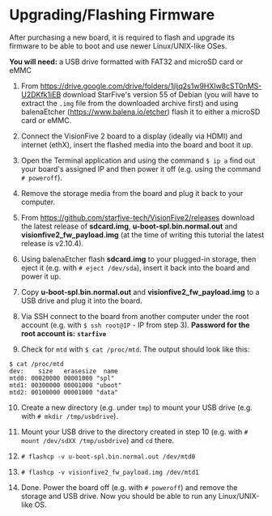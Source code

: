 # Upgrading/Flashing Firmware

After purchasing a new board, it is required to flash and upgrade its firmware to be able to boot and use newer Linux/UNIX-like OSes.

**You will need:** a USB drive formatted with FAT32 and microSD card or eMMC

1. From https://drive.google.com/drive/folders/1jljq2s1w9HXlw8cST0nMS-U2DKfk1iEB download StarFive's version 55 of Debian (you will have to extract the `.img` file from the downloaded archive first) and using balenaEtcher (https://www.balena.io/etcher) flash it to either a microSD card or eMMC.

2. Connect the VisionFive 2 board to a display (ideally via HDMI) and internet (ethX), insert the flashed media into the board and boot it up.

3. Open the Terminal application and using the command `$ ip a` find out your board's assigned IP and then power it off (e.g. using the command `# poweroff`).

4. Remove the storage media from the board and plug it back to your computer.

5. From https://github.com/starfive-tech/VisionFive2/releases download the latest release of **sdcard.img**, **u-boot-spl.bin.normal.out** and **visionfive2_fw_payload.img** (at the time of writing this tutorial the latest release is v2.10.4).

6. Using balenaEtcher flash **sdcard.img** to your plugged-in storage, then eject it (e.g. with `# eject /dev/sda`), insert it back into the board and power it up.

7. Copy **u-boot-spl.bin.normal.out** and **visionfive2_fw_payload.img** to a USB drive and plug it into the board.

8. Via SSH connect to the board from another computer under the root account (e.g. with `$ ssh root@IP` - IP from step 3). **Password for the root account is:** **`starfive`**

9. Check for `mtd` with `$ cat /proc/mtd`. The output should look like this:
```
$ cat /proc/mtd
dev:    size   erasesize  name
mtd0: 00020000 00001000 "spl"
mtd1: 00300000 00001000 "uboot"
mtd2: 00100000 00001000 "data"
```

10. Create a new directory (e.g. under `tmp`) to mount your USB drive (e.g. with `# mkdir /tmp/usbdrive`).

11. Mount your USB drive to the directory created in step 10 (e.g. with `# mount /dev/sdXX /tmp/usbdrive`) and `cd` there.

12. `# flashcp -v u-boot-spl.bin.normal.out /dev/mtd0`

12. `# flashcp -v visionfive2_fw_payload.img /dev/mtd1`

13. Done. Power the board off (e.g. with `# poweroff`) and remove the storage and USB drive. Now you should be able to run any Linux/UNIX-like OS.

